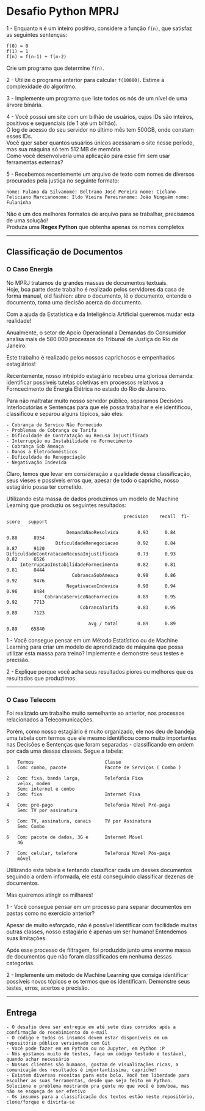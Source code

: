 # Desafio Python MPRJ

1 - Enquanto `N` é um inteiro positivo, considere a função `f(n)`, que satisfaz as seguintes sentenças:

```
f(0) = 0
f(1) = 1
f(n) = f(n-1) + f(n-2)
```

Crie um programa que determine `f(n)`.

2 - Utilize o programa anterior para calcular `f(10000)`. Estime a complexidade do algoritmo.

3 - Implemente um programa que liste todos os nós de um nível de uma árvore binária.

4 - Você possui um site com um bilhão de usuários, cujos IDs são inteiros, positivos e sequenciais (de 1 até um bilhão).<br>
O log de acesso do seu servidor no último mês tem 500GB, onde constam esses IDs.<br>
Você quer saber quantos usuários únicos acessaram o site nesse período, mas sua máquina só tem 512 MB de memória.<br>
Como você desenvolveria uma aplicação para esse fim sem usar ferramentas externas?

5 - Recebemos recentemente um arquivo de texto com nomes de diversos procurados pela justiça no seguinte formato:

```nome: Fulano da Silvanome: Beltrano José Pereira nome: Ciclano Feliciano Marcianonome: Ildo Vieira Pereiranome: João Ninguém nome: Fulaninha```

Não é um dos melhores formatos de arquivo para se trabalhar, precisamos de uma solução!<br>
Produza uma **Regex Python** que obtenha apenas os nomes completos 

<hr>

## Classificação de Documentos


### O Caso Energia
No MPRJ tratamos de grandes massas de documentos textuais.<br>
Hoje, boa parte deste trabalho é realizado pelos servidores da casa de forma manual, old fashion: abre o documento, lê o documento, entende o documento, toma uma decisão acerca do documento.<br>

Com a ajuda da Estatística e da Inteligência Artificial queremos mudar esta realidade!

Anualmente, o setor de Apoio Operacional a Demandas do Consumidor analisa mais de 580.000 processos do Tribunal de Justiça do Rio de Janeiro. 

Este trabalho é realizado pelos nossos caprichosos e empenhados estagiários!

Recentemente, nosso intrépido estagiário recebeu uma gloriosa demanda: identificar possíveis tutelas coletivas em processos relativos a Forncecimento de Energia Elétrica no estado do Rio de Janeiro. 

Para não maltratar muito nosso servidor público, separamos Decisões Interlocutórias e Sentenças para que ele possa trabalhar e ele identificou, classificou e separou alguns tópicos, são eles:

    - Cobrança de Servico Não Fornecido
    - Problemas de Cobrança ou Tarifa
    - Dificuldade de Contratação ou Recusa Injustificada
    - Interrupção ou Instabilidade no Fornecimento
    - Cobrança Sob Ameaça
    - Danos a Eletrodomésticos
    - Dificuldade de Renegociação
    - Negativação Indevida

Claro, temos que levar em consideração a qualidade dessa classificação, seus vieses e possíveis erros que, apesar de todo o capricho, nosso estagiário possa ter cometido.

Utilizando esta massa de dados produzimos um modelo de Machine Learning que produziu os seguintes resultados:

```
                                           precision    recall  f1-score   support

                      DemandaNaoResolvida       0.93      0.84      0.88      8954
                  DificuldadeRenegociacao       0.92      0.84      0.87      9120
DificuldadeContratacaoRecusaInjustificada       0.73      0.93      0.82      6526
     InterrupcaoInstabilidadeFornecimento       0.82      0.81      0.81      8444
                        CobrancaSobAmeaca       0.98      0.86      0.92      9476
                      NegativacaoIndevida       0.98      0.94      0.96      8484
              CobrancaServicoNaoFornecido       0.89      0.95      0.92      7713
                           CobrancaTarifa       0.83      0.95      0.89      7123

                              avg / total       0.89      0.89      0.89     65840
```


1 - Você consegue pensar em um Método Estatístico ou de Machine Learning para criar um modelo de aprendizado de máquina que possa utilizar esta massa para treino?
Implemente e demonstre seus testes e precisão.

2 - Explique porque você acha seus resultados piores ou melhores que os resultados que produzimos.

<hr>

### O Caso Telecom

Foi realizado um trabalho muito semelhante ao anterior, nos processos relacionados a Telecomunicações. 

Porém, como nosso estagiário é muito organizado, ele nos deu de bandeja uma tabela com termos que ele mesmo identificou como muito importantes nas Decisões e Sentenças que foram separadas - classificando em ordem por cada uma dessas classes. Segue a tabela:

```
    Termos                          Classe
1   Com: combo, pacote              Pacote de Serviços ( Combo )

2   Com: fixa, banda larga,         Telefonia Fixa
    velox, modem
    Sem: internet e combo
3   Com: fixa                       Internet Fixa

4   Com: pré-pago                   Telefonia Móvel Pré-paga
    Sem: TV por assinatura

5   Com: TV, assinatura, canais     TV por Assinatura
    Sem: Combo

6   Com: pacote de dados, 3G e      Internet Móvel
    4G

7   Com: celular, telefone          Telefonia Móvel Pós-paga
    móvel
```

Utilizando esta tabela e tentando classificar cada um desses documentos seguindo a ordem informada, ele está conseguindo classificar dezenas de documentos.

Mas queremos atingir os milhares!

1 - Você consegue pensar em um processo para separar documentos em pastas como no exercício anterior?

Apesar de muito esforçado, não é possível identificar com facilidade muitas outras classes, nosso estagiário é apenas um ser humano! Entendemos suas limitações.

Após esse processo de filtragem, foi produzido junto uma enorme massa de documentos que não foram classificados em nenhuma dessas categorias.

2 - Implemente um método de Machine Learning que consiga identificar possíveis novos tópicos e os termos que os identificam.
Demonstre seus testes, erros, acertos e precisão.

<hr>

## Entrega

    - O desafio deve ser entregue em até sete dias corridos após a confirmação do recebimiento do e-mail
    - O código e todos os insumos devem estar disponíveis em um repositório público versionado com Git
    - Você pode fazer em em Python ou no Jupyter, em Python :P
    - Nós gostamos muito de testes, faça um código testado e testável, quando achar necessário
    - Nossos clientes são humanos, gostam de visualizações ricas, a comunicação dos resultados é importantíssima, capriche!
    - Existem diversas receitas para este bolo. Você tem liberdade para escolher as suas ferramentas, desde que seja feito em Python. Solucione o problema mostrando pra gente no que você é bom/boa, mas não se esqueça de ser efetivo
    - Os insumos para a classificação dos textos estão neste repositório, clone/forque e divirta-se
